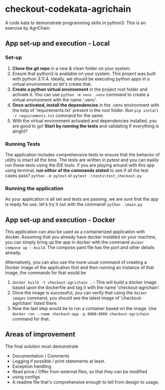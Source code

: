 # checkout-codekata-agrichain

A code kata to demonstrate programming skills in python3. This is an exercise by AgriChain

## App set-up and execution - Local

### Set-up

1. **Clone the git repo** in a new & clean folder on your system.
2. Ensure that python3 is available on your system. This project was built with python 3.11.4. Ideally, we should be executing python apps in a virtual environment so let's create that.
3. **Create a python virtual environment** in the project root folder and activate it. You can use `python -m venv .venv` command to create a virtual environment with the name '.venv'.
4. **Once activated, install the dependencies** in the .venv environment with the help of 'requirements.txt' present in the root folder. Run `pip install -r requirements.txt` command for the same.
5. With the virtual environment activated and dependencies installed, you are good to go! **Start by running the tests** and validating if everything is alright?

### Running Tests

The application includes comprehensive tests to ensure that the behavior of utility is intact all the time. The tests are written in pytest and you can easily run these tests using the IDE tools. if you are playing around with this app using terminal, **run either of the commands stated** to see if all the test cases pass? `python -m pytest` or `pytest .\tests\test_checkout.py`

### Running the application

As your application is all set and tests are passing, we are sure that the app is ready for use. let's try it out with the command! `python .\main.py`

## App set-up and execution - Docker

This application can also be used as a containerized application with docker. Assuming that you already have docker installed on your machine, you can simply bring up the app in docker with the command `docker compose up --build`. The compose.yaml file has the port and other details already.

Alternatively, you can also use the more usual command of creating a Docker image of the application first and then running an instance of that image, the commands for that would be

1. `docker build -t checkout-agrichain .` - This will build a docker image based upon the dockerfile and tag it with the name 'checkout-agrichain'.
2. Once the image is successful, you can verify that using the `docker images` command, you should see the latest image of 'checkout-agrichain' listed there.
3. Now the last step would be to run a container based on the image. Use `docker run --name checkout-app -p 8000:8080 checkout-agrichain` command for that.

## Areas of improvement

The final solution must demonstrate

-   Documentation / Comments
-   Logging if possible / print statements at least.
-   Exception handling
-   Read price / Offer from external files, so that they can be modified
-   using configs
-   A readme file that's comprehensive enough to tell from design to usage.
